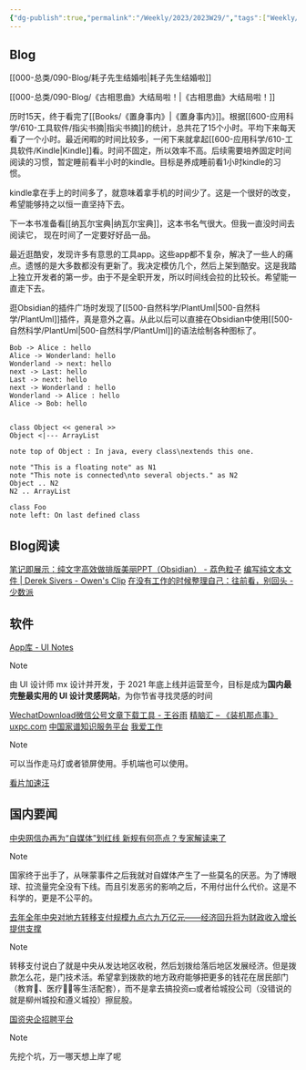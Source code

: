 ```yaml
---
{"dg-publish":true,"permalink":"/Weekly/2023/2023W29/","tags":["Weekly/2023/W29","电子走马灯","PlantUml"],"noteIcon":""}
---
```


## Blog
[[000-总类/090-Blog/耗子先生结婚啦\|耗子先生结婚啦]]

[[000-总类/090-Blog/《古相思曲》大结局啦！\|《古相思曲》大结局啦！]]

历时15天，终于看完了[[Books/《置身事内》\|《置身事内》]]。根据[[600-应用科学/610-工具软件/指尖书摘\|指尖书摘]]的统计，总共花了15个小时。平均下来每天看了一个小时。最近闲暇的时间比较多，一闲下来就拿起[[600-应用科学/610-工具软件/Kindle\|Kindle]]看。时间不固定，所以效率不高。后续需要培养固定时间阅读的习惯，暂定睡前看半小时的kindle。目标是养成睡前看1小时kindle的习惯。

kindle拿在手上的时间多了，就意味着拿手机的时间少了。这是一个很好的改变，希望能够持之以恒一直坚持下去。

下一本书准备看[[纳瓦尔宝典\|纳瓦尔宝典]]，这本书名气很大。但我一直没时间去阅读它， 现在时间了一定要好好品一品。

最近逛酷安，发现许多有意思的工具app。这些app都不复杂，解决了一些人的痛点。遗憾的是大多数都没有更新了。我决定模仿几个，然后上架到酷安。这是我踏上独立开发者的第一步。由于不是全职开发，所以时间线会拉的比较长。希望能一直走下去。


逛Obsidian的插件广场时发现了[[500-自然科学/PlantUml\|500-自然科学/PlantUml]]插件，真是意外之喜。从此以后可以直接在Obsidian中使用[[500-自然科学/PlantUml\|500-自然科学/PlantUml]]的语法绘制各种图标了。
```plantuml
Bob -> Alice : hello
Alice -> Wonderland: hello
Wonderland -> next: hello
next -> Last: hello
Last -> next: hello
next -> Wonderland : hello
Wonderland -> Alice : hello
Alice -> Bob: hello
```

```plantuml

class Object << general >>
Object <|--- ArrayList

note top of Object : In java, every class\nextends this one.

note "This is a floating note" as N1
note "This note is connected\nto several objects." as N2
Object .. N2
N2 .. ArrayList

class Foo
note left: On last defined class

```


## Blog阅读
[笔记即展示：纯文字高效做排版美丽PPT（Obsidian） - 荔色粒子](https://lychee.love/%E7%AC%94%E8%AE%B0%E5%8D%B3%E5%B1%95%E7%A4%BA%EF%BC%9A%E7%BA%AF%E6%96%87%E5%AD%97%E9%AB%98%E6%95%88%E5%81%9A%E6%8E%92%E7%89%88%E7%BE%8E%E4%B8%BDppt%EF%BC%88obsidian%EF%BC%89/)
[编写纯文本文件 | Derek Sivers - Owen's Clip](https://clip.owenyoung.com/2023/07/01/write-plain-text-files-derek-sivers-bian-xie-chun-wen-ben-wen-jian/)
[在没有工作的时候整理自己：往前看，别回头 - 少数派](https://sspai.com/post/80235?utm_source=wechat&utm_medium=social)


## 软件
[App库 - UI Notes](https://uinotes.com/app)
>[!note]
>由 UI 设计师 mx 设计并开发，于 2021 年底上线并运营至今，目标是成为**国内最完整最实用的 UI 设计灵感网站**，为你节省寻找灵感的时间

[WechatDownload微信公号文章下载工具 - 王谷雨](https://www.javaedit.com/archives/186)
[精脑汇 – 《装机那点事》 uxpc.com](https://www.uxpc.com/)
[中国家谱知识服务平台](https://jiapu.library.sh.cn/#/)
[我爱工作](https://ilove.works/)
>[!note]
>可以当作走马灯或者锁屏使用。手机端也可以使用。

[看片加速汪](https://kpjs.one/)


## 国内要闻

[中央网信办再为“自媒体”划红线 新规有何亮点？专家解读来了](https://china.huanqiu.com/article/4Dfceg6oS3Y)
>[!note]
>国家终于出手了，从咪蒙事件之后我就对自媒体产生了一些莫名的厌恶。为了博眼球、拉流量完全没有下线。而且引发恶劣的影响之后，不用付出什么代价。这是不科学的，更是不公平的。

[去年全年中央对地方转移支付规模九点六九万亿元——经济回升将为财政收入增长提供支撑](https://china.huanqiu.com/article/4DfSeen44sN)
>[!note]
>转移支付说白了就是中央从发达地区收税，然后划拨给落后地区发展经济。但是拨款怎么花，是门技术活。希望拿到拨款的地方政府能够把更多的钱花在居民部门（教育🏫、医疗👨‍⚕️等生活配套），而不是拿去搞投资💵或者给城投公司（没错说的就是柳州城投和遵义城投）擦屁股。


[国资央企招聘平台](https://cujiuye.iguopin.com/)
>[!note]
>先挖个坑，万一哪天想上岸了呢